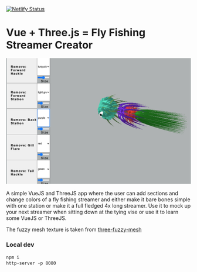 [![Netlify Status](https://api.netlify.com/api/v1/badges/d08effdf-1a3f-460a-986c-f014587d62da/deploy-status)](https://app.netlify.com/sites/vuethreejs/deploys)

# Vue + Three.js = Fly Fishing Streamer Creator

![streamer creator](https://raw.githubusercontent.com/classicmatsuo/VueThreeJs/master/streamercreator1.png)

A simple VueJS and ThreeJS app where the user can add sections and change colors of a fly fishing streamer and either make it bare bones simple with one station or make it a full fledged 4x long streamer. Use it to mock up your next streamer when sitting down at the tying vise or use it to learn some VueJS or ThreeJS.

The fuzzy mesh texture is taken from [three-fuzzy-mesh](https://github.com/zadvorsky/three-fuzzy-mesh)

### Local dev
```
npm i
http-server -p 8080
```